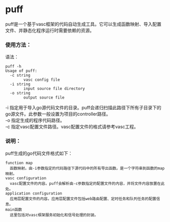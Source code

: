 # puff
puff是一个基于vasc框架的代码自动生成工具。它可以生成函数映射、导入配置文件、并静态化程序运行时需要依赖的资源。
### 使用方法：
语法：
```
puff -h
Usage of puff:
  -c string
        vasc config file
  -i string
        input source file directory
  -o string
        output source file
```
-i 指定用于导入go源代码文件的目录。puff会递归扫描此路径下所有子目录下的go源文件。此参数一般设置为项目的controller路径。  
-o 指定生成的程序代码路径。  
-c 指定vasc配置文件路径。vasc配置文件的格式请参考vasc工程。

### 说明：
puff生成的go代码文件格式如下：  
```
function map
  函数映射。由-i参数指定的代码路径下源代码中的所有导出函数。是一个字符串到函数的map映射。
vasc configuration
  vasc配置文件的内容。puff会解析由-c参数指定的配置文件的内容，并将文件内容放置在此处。
application configuration
  应用层配置文件的内容。应用层配置文件包括web路由配置、定时任务和队列任务的配置信息。
main函数
  这里包括对vasc框架服务初始化和信号处理的封装。
```
